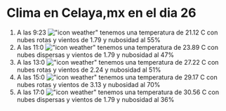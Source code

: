 # Clima en Celaya,mx en el dia 26

1. A las 9:23 !["icon weather"](http://openweathermap.org/img/w/04d.png) tenemos una temperatura de 21.12 C con nubes rotas y  vientos de 1.79 y nubosidad al 55%
1. A las 11:0 !["icon weather"](http://openweathermap.org/img/w/03d.png) tenemos una temperatura de 23.89 C con nubes dispersas y  vientos de 1.79 y nubosidad al 47%
1. A las 13:0 !["icon weather"](http://openweathermap.org/img/w/04d.png) tenemos una temperatura de 27.22 C con nubes rotas y  vientos de 2.24 y nubosidad al 51%
1. A las 15:0 !["icon weather"](http://openweathermap.org/img/w/04d.png) tenemos una temperatura de 29.17 C con nubes rotas y  vientos de 3.13 y nubosidad al 70%
1. A las 17:0 !["icon weather"](http://openweathermap.org/img/w/03d.png) tenemos una temperatura de 30.56 C con nubes dispersas y  vientos de 1.79 y nubosidad al 36%
